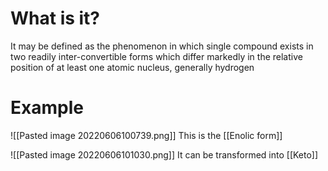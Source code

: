 # What is it?
It may be defined as the phenomenon in which single compound exists in two readily inter-convertible forms which differ markedly in the relative position of at least one atomic nucleus, generally hydrogen

# Example
![[Pasted image 20220606100739.png]]
This is the [[Enolic form]]

![[Pasted image 20220606101030.png]]
It can be transformed into [[Keto]]